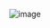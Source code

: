 ![image](https://user-images.githubusercontent.com/64452307/202340138-7d16cc50-d8e0-4ea1-a92b-67dfcadb7b6e.png)
